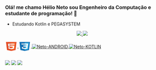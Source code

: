 ### Olá! me chamo Hélio Neto sou Engenheiro da Computação e estudante de programação!  👋

- Estudando Kotlin e PEGASYSTEM

<div align="center">
  <a href="https://github.com/netocabral">
  <img height="180em" src="https://github-readme-stats.vercel.app/api?username=netocabral&show_icons=true&theme=dark&include_all_commits=true&count_private=true"/>
  <img height="180em" src="https://github-readme-stats.vercel.app/api/top-langs/?username=netocabral&layout=compact&langs_count=7&theme=dark"/>
</div>
<div style="display: inline_block"><br>
  <img align="center" alt="Neto-HTML" height="30" width="40" src="https://raw.githubusercontent.com/devicons/devicon/master/icons/html5/html5-original.svg">
  <img align="center" alt="Neto-CSS" height="30" width="40" src="https://raw.githubusercontent.com/devicons/devicon/master/icons/css3/css3-original.svg">
  <img align="center" alt="Neto-ANDROID" height="30" width="40" src="https://cdn.jsdelivr.net/gh/devicons/devicon/icons/android/android-original.svg" />
  <img align="center" alt="Neto-KOTLIN" height="30" width="40" src="https://cdn.jsdelivr.net/gh/devicons/devicon/icons/kotlin/kotlin-original.svg" />
</div>

  ##
  
  </div>
   <a href="https://www.linkedin.com/in/h%C3%A9lio-netoo" target="_blank"><img src="https://img.shields.io/badge/-LinkedIn-%230077B5?style=for-the-badge&logo=linkedin&logoColor=white" target="_blank"></a> 
    <a href="https://www.instagram.com/netocabralll/" target="_blank"><img src="https://img.shields.io/badge/-Instagram-%23E4405F?style=for-the-badge&logo=instagram&logoColor=white" target="_blank"></a>
     <a href = "mailto:helio.engc@gmail.com"><img src="https://img.shields.io/badge/-Gmail-%23333?style=for-the-badge&logo=gmail&logoColor=white" target="_blank"></a>
  </div>
